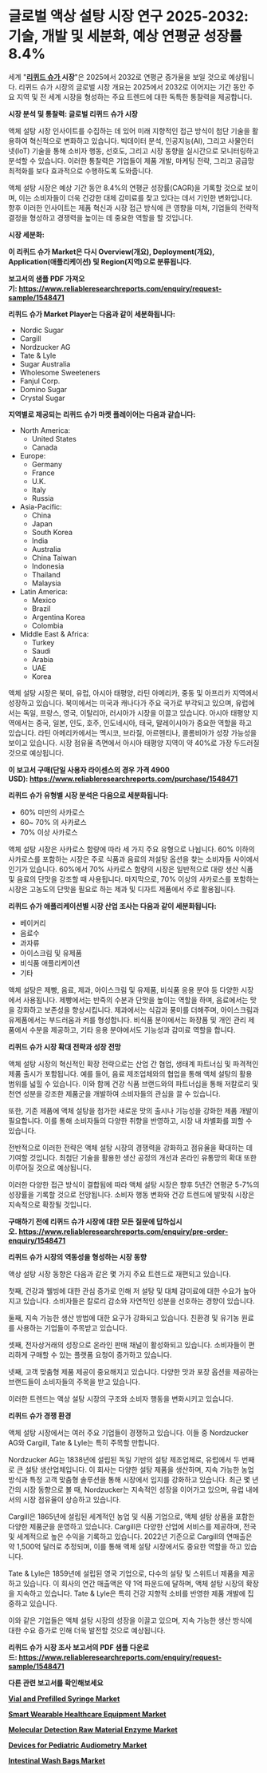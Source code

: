 <p><h1>글로벌 액상 설탕 시장 연구 2025-2032: 기술, 개발 및 세분화, 예상 연평균 성장률 8.4%</h1></p><p>세계 "<strong><a href="https://www.reliableresearchreports.com/liquid-sugar-r1548471?utm_campaign=106&utm_medium=8&utm_source=Github&utm_content=ia&utm_term=20032025&utm_id=liquid-sugar">리퀴드 슈가&nbsp;</a></strong><strong>시장</strong>"은 2025에서 2032로 연평균 증가율을 보일 것으로 예상됩니다. 리퀴드 슈가 시장의 글로벌 시장 개요는 2025에서 2032로 이어지는 기간 동안 주요 지역 및 전 세계 시장을 형성하는 주요 트렌드에 대한 독특한 통찰력을 제공합니다.</p>
<p><strong>시장 분석 및 통찰력: 글로벌 리퀴드 슈가 시장</strong></p>
<p><p>액체 설탕 시장 인사이트를 수집하는 데 있어 미래 지향적인 접근 방식이 첨단 기술을 활용하여 혁신적으로 변화하고 있습니다. 빅데이터 분석, 인공지능(AI), 그리고 사물인터넷(IoT) 기술을 통해 소비자 행동, 선호도, 그리고 시장 동향을 실시간으로 모니터링하고 분석할 수 있습니다. 이러한 통찰력은 기업들이 제품 개발, 마케팅 전략, 그리고 공급망 최적화를 보다 효과적으로 수행하도록 도와줍니다. </p><p>액체 설탕 시장은 예상 기간 동안 8.4%의 연평균 성장률(CAGR)을 기록할 것으로 보이며, 이는 소비자들이 더욱 건강한 대체 감미료를 찾고 있다는 데서 기인한 변화입니다. 향후 이러한 인사이트는 제품 혁신과 시장 접근 방식에 큰 영향을 미쳐, 기업들의 전략적 결정을 형성하고 경쟁력을 높이는 데 중요한 역할을 할 것입니다.</p><a href="%7CAUTHORITHY_DOMAIN_URL%7C?utm_campaign=106&utm_medium=8&utm_source=Github&utm_content=ia&utm_term=20032025&utm_id=liquid-sugar"></a></p>
<p><strong>시장 세분화:</strong></p>
<p><strong>이 리퀴드 슈가 Market은 다시 Overview(개요), Deployment(개요), Application(애플리케이션) 및 Region(지역)으로 분류됩니다.</strong></p>
<p><strong>보고서의 샘플 PDF 가져오기:&nbsp;<a href="https://www.reliableresearchreports.com/enquiry/request-sample/1548471?utm_campaign=106&utm_medium=8&utm_source=Github&utm_content=ia&utm_term=20032025&utm_id=liquid-sugar">https://www.reliableresearchreports.com/enquiry/request-sample/1548471</a></strong><strong></strong></p>
<p><strong>리퀴드 슈가 Market Player는 다음과 같이 세분화됩니다:</strong></p>
<p><ul><li>Nordic Sugar</li><li>Cargill</li><li>Nordzucker AG</li><li>Tate & Lyle</li><li>Sugar Australia</li><li>Wholesome Sweeteners</li><li>Fanjul Corp.</li><li>Domino Sugar</li><li>Crystal Sugar</li></ul></p>
<p><strong>지역별로 제공되는 리퀴드 슈가 마켓 플레이어는 다음과 같습니다:</strong></p>
<p><ul>
    <li>
        North America:
        <ul>
            <li>United States</li>
            <li>Canada</li>
        </ul>
    </li>
    <li>
        Europe:
        <ul>
            <li>Germany</li>
            <li>France</li>
            <li>U.K.</li>
            <li>Italy</li>
            <li>Russia</li>
        </ul>
    </li>
    <li>
        Asia-Pacific:
        <ul>
            <li>China</li>
            <li>Japan</li>
            <li>South Korea</li>
            <li>India</li>
            <li>Australia</li>
            <li>China Taiwan</li>
            <li>Indonesia</li>
            <li>Thailand</li>
            <li>Malaysia</li>
        </ul>
    </li>
    <li>
        Latin America:
        <ul>
            <li>Mexico</li>
            <li>Brazil</li>
            <li>Argentina Korea</li>
            <li>Colombia</li>
        </ul>
    </li>
    <li>
        Middle East & Africa:
        <ul>
            <li>Turkey</li>
            <li>Saudi</li>
            <li>Arabia</li>
            <li>UAE</li>
            <li>Korea</li>
        </ul>
    </li>
    </ul></p>
<p><p>액체 설탕 시장은 북미, 유럽, 아시아 태평양, 라틴 아메리카, 중동 및 아프리카 지역에서 성장하고 있습니다. 북미에서는 미국과 캐나다가 주요 국가로 부각되고 있으며, 유럽에서는 독일, 프랑스, 영국, 이탈리아, 러시아가 시장을 이끌고 있습니다. 아시아 태평양 지역에서는 중국, 일본, 인도, 호주, 인도네시아, 태국, 말레이시아가 중요한 역할을 하고 있습니다. 라틴 아메리카에서는 멕시코, 브라질, 아르헨티나, 콜롬비아가 성장 가능성을 보이고 있습니다. 시장 점유율 측면에서 아시아 태평양 지역이 약 40%로 가장 두드러질 것으로 예상됩니다.</p></p>
<p><strong>이 보고서 구매(단일 사용자 라이센스의 경우 가격 4900 USD):&nbsp;<a href="https://www.reliableresearchreports.com/purchase/1548471?utm_campaign=106&utm_medium=8&utm_source=Github&utm_content=ia&utm_term=20032025&utm_id=liquid-sugar">https://www.reliableresearchreports.com/purchase/1548471</a></strong></p>
<p><strong>리퀴드 슈가 유형별 시장 분석은 다음으로 세분화됩니다:</strong></p>
<p><ul><li>60% 미만의 사카로스</li><li>60~ 70% 의 사카로스</li><li>70% 이상 사카로스</li></ul></p>
<p><p>액체 설탕 시장은 사카로스 함량에 따라 세 가지 주요 유형으로 나뉩니다. 60% 이하의 사카로스를 포함하는 시장은 주로 식품과 음료의 저설탕 옵션을 찾는 소비자들 사이에서 인기가 있습니다. 60%에서 70% 사카로스 함량의 시장은 일반적으로 대량 생산 식품 및 음료의 단맛을 강조할 때 사용됩니다. 마지막으로, 70% 이상의 사카로스를 포함하는 시장은 고농도의 단맛을 필요로 하는 제과 및 디자트 제품에서 주로 활용됩니다.</p></p>
<p><strong>리퀴드 슈가 애플리케이션별 시장 산업 조사는 다음과 같이 세분화됩니다:</strong></p>
<p><ul><li>베이커리</li><li>음료수</li><li>과자류</li><li>아이스크림 및 유제품</li><li>비식품 애플리케이션</li><li>기타</li></ul></p>
<p><p>액체 설탕은 제빵, 음료, 제과, 아이스크림 및 유제품, 비식품 응용 분야 등 다양한 시장에서 사용됩니다. 제빵에서는 반죽의 수분과 단맛을 높이는 역할을 하며, 음료에서는 맛을 강화하고 보존성을 향상시킵니다. 제과에서는 식감과 풍미를 더해주며, 아이스크림과 유제품에서는 부드러움과 켜를 형성합니다. 비식품 분야에서는 화장품 및 개인 관리 제품에서 수분을 제공하고, 기타 응용 분야에서도 기능성과 감미료 역할을 합니다.</p></p>
<p><strong>리퀴드 슈가 시장 확대 전략과 성장 전망</strong></p>
<p><p>액체 설탕 시장의 혁신적인 확장 전략으로는 산업 간 협업, 생태계 파트너십 및 파격적인 제품 출시가 포함됩니다. 예를 들어, 음료 제조업체와의 협업을 통해 액체 설탕의 활용 범위를 넓힐 수 있습니다. 이와 함께 건강 식품 브랜드와의 파트너십을 통해 저칼로리 및 천연 성분을 강조한 제품군을 개발하여 소비자들의 관심을 끌 수 있습니다.</p><p>또한, 기존 제품에 액체 설탕을 첨가한 새로운 맛의 출시나 기능성을 강화한 제품 개발이 필요합니다. 이를 통해 소비자들의 다양한 취향을 반영하고, 시장 내 차별화를 꾀할 수 있습니다. </p><p>전반적으로 이러한 전략은 액체 설탕 시장의 경쟁력을 강화하고 점유율을 확대하는 데 기여할 것입니다. 최첨단 기술을 활용한 생산 공정의 개선과 온라인 유통망의 확대 또한 이루어질 것으로 예상됩니다. </p><p>이러한 다양한 접근 방식이 결합됨에 따라 액체 설탕 시장은 향후 5년간 연평균 5-7%의 성장률을 기록할 것으로 전망됩니다. 소비자 행동 변화와 건강 트렌드에 발맞춰 시장은 지속적으로 확장될 것입니다.</p></p>
<p><strong>구매하기 전에 리퀴드 슈가 시장에 대한 모든 질문에 답하십시오.&nbsp;<a href="https://www.reliableresearchreports.com/enquiry/pre-order-enquiry/1548471?utm_campaign=106&utm_medium=8&utm_source=Github&utm_content=ia&utm_term=20032025&utm_id=liquid-sugar">https://www.reliableresearchreports.com/enquiry/pre-order-enquiry/1548471</a></strong><strong></strong></p>
<p><strong>리퀴드 슈가 시장의 역동성을 형성하는 시장 동향</strong></p>
<p><p>액상 설탕 시장 동향은 다음과 같은 몇 가지 주요 트렌드로 재편되고 있습니다. </p><p>첫째, 건강과 웰빙에 대한 관심 증가로 인해 저 설탕 및 대체 감미료에 대한 수요가 높아지고 있습니다. 소비자들은 칼로리 감소와 자연적인 성분을 선호하는 경향이 있습니다. </p><p>둘째, 지속 가능한 생산 방법에 대한 요구가 강화되고 있습니다. 친환경 및 유기농 원료를 사용하는 기업들이 주목받고 있습니다. </p><p>셋째, 전자상거래의 성장으로 온라인 판매 채널이 활성화되고 있습니다. 소비자들이 편리하게 구매할 수 있는 플랫폼 요청이 증가하고 있습니다. </p><p>넷째, 고객 맞춤형 제품 제공이 중요해지고 있습니다. 다양한 맛과 포장 옵션을 제공하는 브랜드들이 소비자들의 주목을 받고 있습니다. </p><p>이러한 트렌드는 액상 설탕 시장의 구조와 소비자 행동을 변화시키고 있습니다.</p></p>
<p><strong>리퀴드 슈가 경쟁 환경</strong></p>
<p><p>액체 설탕 시장에서는 여러 주요 기업들이 경쟁하고 있습니다. 이들 중 Nordzucker AG와 Cargill, Tate & Lyle는 특히 주목할 만합니다.</p><p>Nordzucker AG는 1838년에 설립된 독일 기반의 설탕 제조업체로, 유럽에서 두 번째로 큰 설탕 생산업체입니다. 이 회사는 다양한 설탕 제품을 생산하며, 지속 가능한 농업 방식과 특정 고객 맞춤형 솔루션을 통해 시장에서 입지를 강화하고 있습니다. 최근 몇 년간의 시장 동향으로 볼 때, Nordzucker는 지속적인 성장을 이어가고 있으며, 유럽 내에서의 시장 점유율이 상승하고 있습니다.</p><p>Cargill은 1865년에 설립된 세계적인 농업 및 식품 기업으로, 액체 설탕 상품을 포함한 다양한 제품군을 운영하고 있습니다. Cargill은 다양한 산업에 서비스를 제공하며, 전국 및 세계적으로 높은 수익을 기록하고 있습니다. 2022년 기준으로 Cargill의 연매출은 약 1,500억 달러로 추정되며, 이를 통해 액체 설탕 시장에서도 중요한 역할을 하고 있습니다.</p><p>Tate & Lyle은 1859년에 설립된 영국 기업으로, 다수의 설탕 및 스위트너 제품을 제공하고 있습니다. 이 회사의 연간 매출액은 약 1억 파운드에 달하며, 액체 설탕 시장의 확장을 지속하고 있습니다. Tate & Lyle은 특히 건강 지향적 소비를 반영한 제품 개발에 집중하고 있습니다. </p><p>이와 같은 기업들은 액체 설탕 시장의 성장을 이끌고 있으며, 지속 가능한 생산 방식에 대한 수요 증가로 인해 더욱 발전할 것으로 예상됩니다.</p></p>
<p><strong>리퀴드 슈가 시장 조사 보고서의 PDF 샘플 다운로드:&nbsp;<a href="https://www.reliableresearchreports.com/enquiry/request-sample/1548471?utm_campaign=106&utm_medium=8&utm_source=Github&utm_content=ia&utm_term=20032025&utm_id=liquid-sugar">https://www.reliableresearchreports.com/enquiry/request-sample/1548471</a></strong></p>
<p><strong></strong></p>
<p><strong></strong></p>
<p><strong></strong></p>
<p><strong></strong></p>
<p><strong>다른 관련 보고서를 확인해보세요</strong></p>
<p><strong><p><a href="https://github.com/warshatulang0/Market-Research-Report-List-1/blob/main/vial-and-prefilled-syringe-market.md?utm_campaign=106&utm_medium=8&utm_source=Github&utm_content=ia&utm_term=20032025&utm_id=liquid-sugar">Vial and Prefilled Syringe Market</a></p><p><a href="https://github.com/gripeluigstt/Market-Research-Report-List-1/blob/main/smart-wearable-healthcare-equipment-market.md?utm_campaign=106&utm_medium=8&utm_source=Github&utm_content=ia&utm_term=20032025&utm_id=liquid-sugar">Smart Wearable Healthcare Equipment Market</a></p><p><a href="https://github.com/syiqvanyo/Market-Research-Report-List-1/blob/main/molecular-detection-raw-material-enzyme-market.md?utm_campaign=106&utm_medium=8&utm_source=Github&utm_content=ia&utm_term=20032025&utm_id=liquid-sugar">Molecular Detection Raw Material Enzyme Market</a></p><p><a href="https://github.com/minakibanov/Market-Research-Report-List-1/blob/main/devices-for-pediatric-audiometry-market.md?utm_campaign=106&utm_medium=8&utm_source=Github&utm_content=ia&utm_term=20032025&utm_id=liquid-sugar">Devices for Pediatric Audiometry Market</a></p><p><a href="https://github.com/rvadencho/Market-Research-Report-List-1/blob/main/intestinal-wash-bags-market.md?utm_campaign=106&utm_medium=8&utm_source=Github&utm_content=ia&utm_term=20032025&utm_id=liquid-sugar">Intestinal Wash Bags Market</a></p></strong></p>